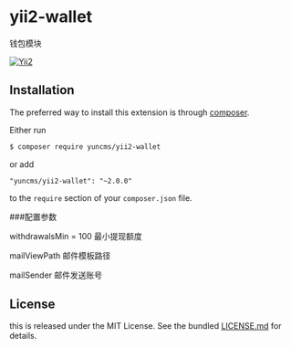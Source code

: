 # yii2-wallet

钱包模块

[![Yii2](https://img.shields.io/badge/Powered_by-Yii_Framework-green.svg?style=flat)](http://www.yiiframework.com/)

## Installation

The preferred way to install this extension is through [composer](http://getcomposer.org/download/).

Either run

```bash
$ composer require yuncms/yii2-wallet
```

or add

```
"yuncms/yii2-wallet": "~2.0.0"
```

to the `require` section of your `composer.json` file.

###配置参数

withdrawalsMin = 100 最小提现额度

mailViewPath 邮件模板路径

mailSender 邮件发送账号

## License

this is released under the MIT License. See the bundled [LICENSE.md](LICENSE.md)
for details.